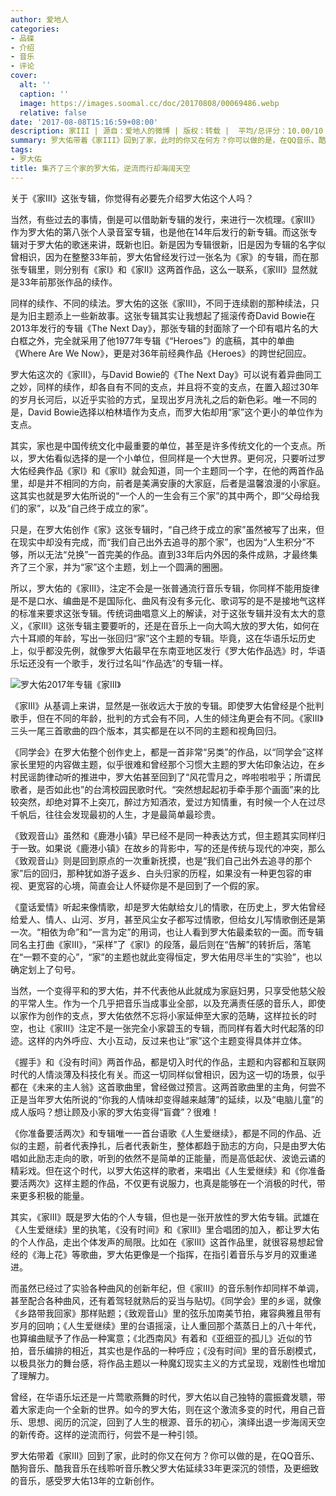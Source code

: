 ```yaml
---
author: 爱地人
categories:
- 品碟
- 介绍
- 音乐
- 评论
cover:
  alt: ''
  caption: ''
  image: https://images.soomal.cc/doc/20170808/00069486.webp
  relative: false
date: '2017-08-08T15:16:59+08:00'
description: 家III | 源自：爱地人的微博 | 版权：转载 |  平均/总评分：10.00/10
summary: 罗大佑带着《家III》回到了家，此时的你又在何方？你可以做的是，在QQ音乐、酷狗音乐、酷我音乐在线聆听音乐教父罗大佑延续33年更深沉的领悟，及更细致的音乐，感受罗大佑13年的立新创作。
tags:
- 罗大佑
title: 集齐了三个家的罗大佑，逆流而行却海阔天空
---
```


关于《家III》这张专辑，你觉得有必要先介绍罗大佑这个人吗？

当然，有些过去的事情，倒是可以借助新专辑的发行，来进行一次梳理。《家III》作为罗大佑的第八张个人录音室专辑，也是他在14年后发行的新专辑。而这张专辑对于罗大佑的歌迷来讲，既新也旧。新是因为专辑很新，旧是因为专辑的名字似曾相识，因为在整整33年前，罗大佑曾经发行过一张名为《家》的专辑，而在那张专辑里，则分别有《家I》和《家II》这两首作品，这么一联系，《家III》显然就是33年前那张作品的续作。

同样的续作、不同的续法。罗大佑的这张《家III》，不同于连续剧的那种续法，只是为旧主题添上一些新故事。这张专辑其实让我想起了摇滚传奇David Bowie在2013年发行的专辑《The Next Day》，那张专辑的封面除了一个印有唱片名的大白框之外，完全就采用了他1977年专辑《“Heroes”》的底稿，其中的单曲《Where Are We Now》，更是对36年前经典作品《Heroes》的跨世纪回应。

罗大佑这次的《家III》，与David Bowie的《The Next Day》可以说有着异曲同工之妙，同样的续作，却各自有不同的支点，并且将不变的支点，在置入超过30年的岁月长河后，以近乎实验的方式，呈现出岁月洗礼之后的新色彩。唯一不同的是，David Bowie选择以柏林墙作为支点，而罗大佑却用“家”这个更小的单位作为支点。

其实，家也是中国传统文化中最重要的单位，甚至是许多传统文化的一个支点。所以，罗大佑看似选择的是一个小单位，但同样是一个大世界。更何况，只要听过罗大佑经典作品《家I》和《家II》就会知道，同一个主题同一个字，在他的两首作品里，却是并不相同的方向，前者是美满安康的大家庭，后者是温馨浪漫的小家庭。这其实也就是罗大佑所说的“一个人的一生会有三个家”的其中两个，即“父母给我们的家”，以及“自己终于成立的家”。

只是，在罗大佑创作《家》这张专辑时，“自己终于成立的家”虽然被写了出来，但在现实中却没有完成，而“我们自己出外去追寻的那个家”，也因为“人生积分”不够，所以无法“兑换”一首完美的作品。直到33年后内外因的条件成熟，才最终集齐了三个家，并为“家”这个主题，划上一个圆满的圈圈。

所以，罗大佑的《家III》，注定不会是一张普通流行音乐专辑，你同样不能用旋律是不是口水、编曲是不是国际化、曲风有没有多元化、歌词写的是不是接地气这样的标准来要求这张专辑。传统词曲唱意义上的解读，对于这张专辑并没有太大的意义，《家III》这张专辑主要要听的，还是在音乐上一向大鸣大放的罗大佑，如何在六十耳顺的年龄，写出一张回归“家”这个主题的专辑。毕竟，这在华语乐坛历史上，似乎都没先例，就像罗大佑最早在东南亚地区发行《罗大佑作品选》时，华语乐坛还没有一个歌手，发行过名叫“作品选”的专辑一样。

![罗大佑2017年专辑《家III》](https://images.soomal.cc/doc/20170808/00069486.webp)





《家III》从基调上来讲，显然是一张收远大于放的专辑。即使罗大佑曾经是个批判歌手，但在不同的年龄，批判的方式会有不同，人生的倾注角更会有不同。《家III》三头一尾三首歌曲的四个版本，其实都是在以不同的主题和视角回归。

《同学会》在罗大佑整个创作史上，都是一首非常“另类”的作品，以“同学会”这样家长里短的内容做主题，似乎很难和曾经那个习惯大主题的罗大佑印象沾边，在乡村民谣韵律动听的推进中，罗大佑甚至回到了“风花雪月之，哗啦啦啦乎；所谓民歌者，是否如此也”的台湾校园民歌时代。“突然想起起初手牵手那个画面”来的比较突然，却绝对算不上突兀，醉过方知酒浓，爱过方知情重，有时候一个人在过尽千帆后，往往会发现最初的人生，才是最简单最珍贵。

《致观音山》虽然和《鹿港小镇》早已经不是同一种表达方式，但主题其实同样归于一致。如果说《鹿港小镇》在故乡的背影中，写的还是传统与现代的冲突，那么《致观音山》则是回到原点的一次重新抚摸，也是“我们自己出外去追寻的那个家”后的回归，那种犹如游子返乡、白头归家的历程，如果没有一种更包容的审视、更宽容的心境，简直会让人怀疑你是不是回到了一个假的家。

《童话爱情》听起来像情歌，却是罗大佑献给女儿的情歌，在历史上，罗大佑曾经给爱人、情人、山河、岁月，甚至风尘女子都写过情歌，但给女儿写情歌倒还是第一次。“相依为命”和“一言为定”的用词，也让人看到罗大佑最柔软的一面。而专辑同名主打曲《家III》，“采样”了《家I》的段落，最后则在“告解”的转折后，落笔在“一颗不变的心”，“家”的主题也就此变得恒定，罗大佑用尽半生的“实验”，也以确定划上了句号。

当然，一个变得平和的罗大佑，并不代表他从此就成为家庭妇男，只享受他慈父般的平常人生。作为一个几乎把音乐当成事业全部，以及充满责任感的音乐人，即使以家作为创作的支点，罗大佑依然不忘将小家延伸至大家的范畴，这样拉长的时空，也让《家III》注定不是一张完全小家碧玉的专辑，而同样有着大时代起落的印迹。这样的内外呼应、大小互动，反过来也让“家”这个主题变得具体并立体。

《握手》和《没有时间》两首作品，都是切入时代的作品，主题和内容都和互联网时代的人情淡薄及科技化有关。而这一切同样似曾相识，因为这一切的场景，似乎都在《未来的主人翁》这首歌曲里，曾经做过预言。这两首歌曲里的主角，何尝不正是当年罗大佑所说的“你我的人情味却变得越来越薄”的延续，以及“电脑儿童”的成人版吗？想让顾及小家的罗大佑变得“盲聋”？很难！

《你准备要活两次》和专辑唯一一首台语歌《人生爱继续》，都是不同的作品、近似的主题，前者代表挣扎，后者代表新生，整体都趋于励志的方向，只是由罗大佑唱如此励志走向的歌，听到的依然不是简单的正能量，而是高低起伏、波诡云谲的精彩戏。但在这个时代，以罗大佑这样的歌者，来唱出《人生爱继续》和《你准备要活两次》这样主题的作品，不仅更有说服力，也真是能够在一个消极的时代，带来更多积极的能量。

其实，《家III》既是罗大佑的个人专辑，但也是一张开放性的罗大佑专辑。武雄在《人生爱继续》里的执笔，《没有时间》和《家III》里合唱团的加入，都让罗大佑的个人作品，走出个体发声的局限。比如在《家III》这首作品里，就很容易想起曾经的《海上花》等歌曲，罗大佑更像是一个指挥，在指引着音乐与岁月的双重递进。

而虽然已经过了实验各种曲风的创新年纪，但《家III》的音乐制作却同样不单调，甚至配合各种曲风，还有着驾轻就熟后的妥当与贴切。《同学会》里的乡谣，就像《乡路带我回家》那样贴题；《致观音山》里的弦乐加南美节拍，雍容典雅且带有岁月的回响；《人生爱继续》里的台语摇滚，让人重回那个蒸蒸日上的八十年代，也算编曲赋予了作品一种寓意；《北西南风》有着和《亚细亚的孤儿》近似的节拍，音乐编排的相近，其实也是作品的一种呼应；《没有时间》里的音乐剧模式，以极具张力的舞台感，将作品主题以一种魔幻现实主义的方式呈现，戏剧性也增加了理解力。

曾经，在华语乐坛还是一片莺歌燕舞的时代，罗大佑以自己独特的震振聋发聩，带着大家走向一个全新的世界。如今的罗大佑，则在这个激流多变的时代，用自己音乐、思想、阅历的沉淀，回到了人生的根源、音乐的初心，演绎出退一步海阔天空的新传奇。这样的逆流而行，何尝不是一种引领。

罗大佑带着《家III》回到了家，此时的你又在何方？你可以做的是，在QQ音乐、酷狗音乐、酷我音乐在线聆听音乐教父罗大佑延续33年更深沉的领悟，及更细致的音乐，感受罗大佑13年的立新创作。